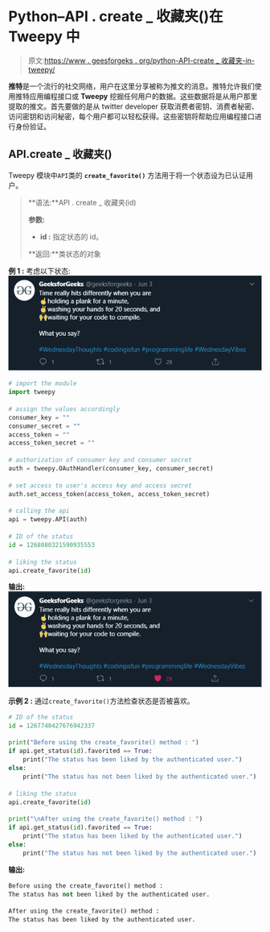 # Python–API . create _ 收藏夹()在 Tweepy 中

> 原文:[https://www . geesforgeks . org/python-API-create _ 收藏夹-in-tweepy/](https://www.geeksforgeeks.org/python-api-create_favorite-in-tweepy/)

**推特**是一个流行的社交网络，用户在这里分享被称为推文的消息。推特允许我们使用推特应用编程接口或 **Tweepy** 挖掘任何用户的数据。这些数据将是从用户那里提取的推文。首先要做的是从 twitter developer 获取消费者密钥、消费者秘密、访问密钥和访问秘密，每个用户都可以轻松获得。这些密钥将帮助应用编程接口进行身份验证。

## API.create _ 收藏夹()

Tweepy 模块中`API`类的 **`create_favorite()`** 方法用于将一个状态设为已认证用户。

> **语法:**API . create _ 收藏夹(id)
> 
> **参数:**
> 
> *   **id :** 指定状态的 id。
> 
> **返回:**类状态的对象

**例 1 :** 考虑以下状态:
![](img/693b7b16d364e6e27192ab1f1c84ad28.png)

```py
# import the module
import tweepy

# assign the values accordingly
consumer_key = ""
consumer_secret = ""
access_token = ""
access_token_secret = ""

# authorization of consumer key and consumer secret
auth = tweepy.OAuthHandler(consumer_key, consumer_secret)

# set access to user's access key and access secret 
auth.set_access_token(access_token, access_token_secret)

# calling the api 
api = tweepy.API(auth)

# ID of the status
id = 1268080321590935553

# liking the status
api.create_favorite(id)
```

**输出:**
![](img/1fb4828bd4cda6f8422f597113d025a0.png)

**示例 2 :** 通过`create_favorite()`方法检查状态是否被喜欢。

```py
# ID of the status
id = 1267740427676942337

print("Before using the create_favorite() method : ")
if api.get_status(id).favorited == True:
    print("The status has been liked by the authenticated user.")
else:
    print("The status has not been liked by the authenticated user.")

# liking the status
api.create_favorite(id)

print("\nAfter using the create_favorite() method : ")
if api.get_status(id).favorited == True:
    print("The status has been liked by the authenticated user.")
else:
    print("The status has not been liked by the authenticated user.")
```

**输出:**

```py
Before using the create_favorite() method : 
The status has not been liked by the authenticated user.

After using the create_favorite() method : 
The status has been liked by the authenticated user.

```